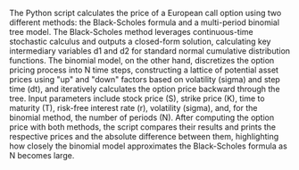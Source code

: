 The Python script calculates the price of a European call option using two different methods: the Black-Scholes formula and a multi-period binomial tree model. The Black-Scholes method leverages continuous-time stochastic calculus and outputs a closed-form solution, calculating key intermediary variables d1 and d2 for standard normal cumulative distribution functions. The binomial model, on the other hand, discretizes the option pricing process into N time steps, constructing a lattice of potential asset prices using "up" and "down" factors based on volatility (sigma) and step time (dt), and iteratively calculates the option price backward through the tree. Input parameters include stock price (S), strike price (K), time to maturity (T), risk-free interest rate (r), volatility (sigma), and, for the binomial method, the number of periods (N). After computing the option price with both methods, the script compares their results and prints the respective prices and the absolute difference between them, highlighting how closely the binomial model approximates the Black-Scholes formula as N becomes large.
